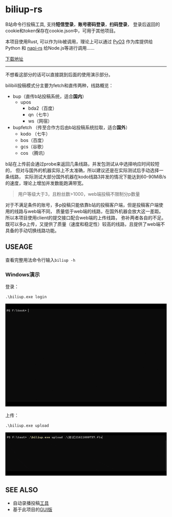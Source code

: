 # biliup-rs
B站命令行投稿工具, 支持**短信登录**，**账号密码登录**，**扫码登录**，
登录后返回的cookie和token保存在cookie.json中，可用于其他项目。

本项目使用Rust, 可以作为lib被调用，理论上可以通过 [PyO3](https://github.com/PyO3/pyo3) 作为库提供给Python
和 [napi-rs](https://github.com/napi-rs/napi-rs) 给Node.js等进行调用……

[下载地址](https://github.com/ForgQi/biliup-rs/releases)
___ 
不想看这部分的话可以直接跳到后面的使用演示部分。

bilibili投稿模式分主要为fetch和直传两种，线路概览：
* bup（直传b站投稿系统，适合**国内**）
  * upos
     * bda2（百度）
     * qn（七牛）
     * ws（网宿）
* bupfetch （传至合作方后由b站投稿系统拉取，适合**国外**）
    * kodo （七牛）
    * bos（百度）
    * gcs（谷歌）
    * cos （腾讯）
      
b站在上传前会通过probe来返回几条线路，并发包测试从中选择响应时间较短的，
但对与国外的机器实际上不太准确，所以建议还是在实际测试后手动选择一条线路，
实际测试大部分国外机器在kodo线路3并发的情况下能达到60-90MiB/s的速度，理论上增加并发数能跑满带宽。
> 用户等级大于3，且粉丝数>1000，web端投稿不限制分p数量

对于不满足条件的账号，多p投稿只能依靠b站的投稿客户端，但是投稿客户端使用的线路与web端不同，
质量低于web端的线路，在国外机器会放大这一差距。所以本项目使用client的提交接口配合web端的上传线路，
弥补两者各自的不足。既可以多p上传，又提供了质量（速度和稳定性）较高的线路，且提供了web端不具备的手动切换线路功能。


## USEAGE
查看完整用法命令行输入`biliup -h`
### Windows演示
登录：
```shell
.\biliup.exe login
```
![login](.github/resource/login.gif)

上传：
```shell
.\biliup.exe upload
```
![upload](.github/resource/upload.gif)

## SEE ALSO
* 自动录播投稿[工具](https://github.com/ForgQi/biliup)
* 基于此项目的[GUI版](https://github.com/ForgQi/Caution)

